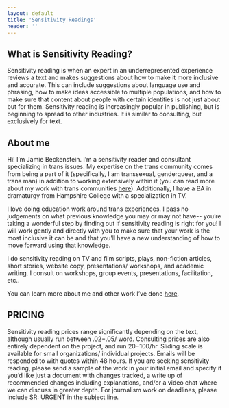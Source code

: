 ```yaml
---
layout: default
title: 'Sensitivity Readings'
header: ''
---
```


## What is Sensitivity Reading?

Sensitivity reading is when an expert in an underrepresented experience reviews a text and makes suggestions about how to make it more inclusive and accurate. This can include suggestions about language use and phrasing, how to make ideas accessible to multiple populations, and how to make sure that content about people with certain identities is not just about but for them. Sensitivity reading is increasingly popular in publishing, but is beginning to spread to other industries. It is similar to consulting, but exclusively for text.

## About me

Hi! I’m Jamie Beckenstein. I’m a sensitivity reader and consultant specializing in trans issues. My expertise on the trans community comes from being a part of it (specifically, I am transsexual, genderqueer, and a trans man) in addition to working extensively within it (you can read more about my work with trans communities [here](https://transembassy.com)). Additionally, I have a BA in dramaturgy from Hampshire College with a specialization in TV.

I love doing education work around trans experiences. I pass no judgements on what previous knowledge you may or may not have-- you’re taking a wonderful step by finding out if sensitivity reading is right for you! I will work gently and directly with you to make sure that your work is the most inclusive it can be and that you’ll have a new understanding of how to move forward using that knowledge. 

I do sensitivity reading on TV and film scripts, plays, non-fiction articles, short stories, website copy, presentations/ workshops, and academic writing. I consult on workshops, group events, presentations, facilitation, etc..

You can learn more about me and other work I’ve done [here](/index).

## PRICING

Sensitivity reading prices range significantly depending on the text, although usually run between $.02-$.05/ word. Consulting prices are also entirely dependent on the project, and run $20-$100/hr. Sliding scale is available for small organizations/ individual projects. Emails will be responded to with quotes within 48 hours. If you are seeking sensitivity reading, please send a sample of the work in your initial email and specify if you’d like just a document with changes tracked, a write up of recommended changes including explanations, and/or a video chat where we can discuss in greater depth. For journalism work on deadlines, please include SR: URGENT in the subject line.
